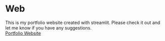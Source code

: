 # Web
This is my portfolio website created with streamlit. Please check it out and let me know if you have any suggestions.
<br>[Portfolio Website](https://prasadposture-web-home-x86m9m.streamlit.app/)
